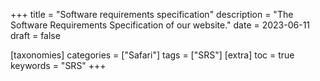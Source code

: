 +++
title = "Software requirements specification"
description = "The Software Requirements Specification of our website."
date = 2023-06-11
draft = false

[taxonomies]
categories = ["Safari"]
tags = ["SRS"]
[extra]
toc = true
keywords = "SRS"
+++
